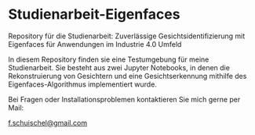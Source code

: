 # Studienarbeit-Eigenfaces
Repository für die Studienarbeit: Zuverlässige Gesichtsidentifizierung mit Eigenfaces für Anwendungen im Industrie 4.0 Umfeld


In diesem Repository finden sie eine Testumgebung für meine Studienarbeit. Sie besteht aus zwei Jupyter Notebooks, in denen die Rekonstruierung von Gesichtern und eine Gesichtserkennung mithilfe des Eigenfaces-Algorithmus implementiert wurde.  

Bei Fragen oder Installationsproblemen kontaktieren Sie mich gerne per Mail:

f.schuischel@gmail.com

